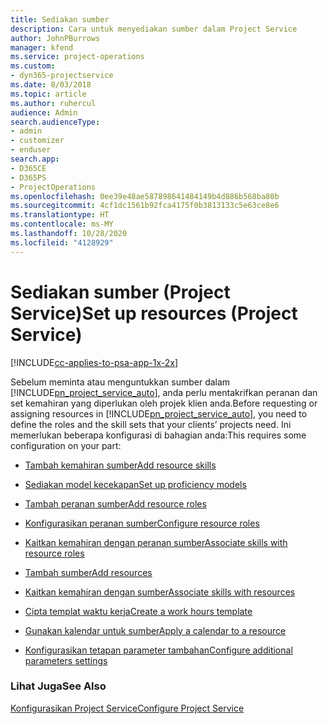 ```yaml
---
title: Sediakan sumber
description: Cara untuk menyediakan sumber dalam Project Service
author: JohnPBurrows
manager: kfend
ms.service: project-operations
ms.custom:
- dyn365-projectservice
ms.date: 8/03/2018
ms.topic: article
ms.author: ruhercul
audience: Admin
search.audienceType:
- admin
- customizer
- enduser
search.app:
- D365CE
- D365PS
- ProjectOperations
ms.openlocfilehash: 0ee39e48ae587898641484149b4d886b568ba80b
ms.sourcegitcommit: 4cf1dc1561b92fca4175f0b3813133c5e63ce8e6
ms.translationtype: HT
ms.contentlocale: ms-MY
ms.lasthandoff: 10/28/2020
ms.locfileid: "4128929"
---
```

# <a name="set-up-resources-project-service"></a><span data-ttu-id="9ef93-103">Sediakan sumber (Project Service)</span><span class="sxs-lookup"><span data-stu-id="9ef93-103">Set up resources (Project Service)</span></span>

[!INCLUDE[cc-applies-to-psa-app-1x-2x](../includes/cc-applies-to-psa-app-1x-2x.md)]

<span data-ttu-id="9ef93-104">Sebelum meminta atau menguntukkan sumber dalam [!INCLUDE[pn_project_service_auto](../includes/pn-project-service-auto.md)], anda perlu mentakrifkan peranan dan set kemahiran yang diperlukan oleh projek klien anda.</span><span class="sxs-lookup"><span data-stu-id="9ef93-104">Before requesting or assigning resources in [!INCLUDE[pn_project_service_auto](../includes/pn-project-service-auto.md)], you need to define the roles and the skill sets that your clients’ projects need.</span></span> <span data-ttu-id="9ef93-105">Ini memerlukan beberapa konfigurasi di bahagian anda:</span><span class="sxs-lookup"><span data-stu-id="9ef93-105">This requires some configuration on your part:</span></span>  
  
-   [<span data-ttu-id="9ef93-106">Tambah kemahiran sumber</span><span class="sxs-lookup"><span data-stu-id="9ef93-106">Add resource skills</span></span>](../psa/add-resource-skills.md)  
  
-   [<span data-ttu-id="9ef93-107">Sediakan model kecekapan</span><span class="sxs-lookup"><span data-stu-id="9ef93-107">Set up proficiency models</span></span>](../psa/set-up-proficiency-models.md)  
  
-   [<span data-ttu-id="9ef93-108">Tambah peranan sumber</span><span class="sxs-lookup"><span data-stu-id="9ef93-108">Add resource roles</span></span>](../psa/add-resource-roles.md)  
  
-   [<span data-ttu-id="9ef93-109">Konfigurasikan peranan sumber</span><span class="sxs-lookup"><span data-stu-id="9ef93-109">Configure resource roles</span></span>](../psa/configure-resource-roles.md)  
  
-   [<span data-ttu-id="9ef93-110">Kaitkan kemahiran dengan peranan sumber</span><span class="sxs-lookup"><span data-stu-id="9ef93-110">Associate skills with resource roles</span></span>](../psa/associate-skills-with-resource-roles.md)  
  
-   [<span data-ttu-id="9ef93-111">Tambah sumber</span><span class="sxs-lookup"><span data-stu-id="9ef93-111">Add resources</span></span>](../psa/add-resources.md)  
  
-   [<span data-ttu-id="9ef93-112">Kaitkan kemahiran dengan sumber</span><span class="sxs-lookup"><span data-stu-id="9ef93-112">Associate skills with resources</span></span>](../psa/associate-skills-with-resources.md)  
  
-   [<span data-ttu-id="9ef93-113">Cipta templat waktu kerja</span><span class="sxs-lookup"><span data-stu-id="9ef93-113">Create a work hours template</span></span>](../psa/create-work-hours-template.md)  
  
-   [<span data-ttu-id="9ef93-114">Gunakan kalendar untuk sumber</span><span class="sxs-lookup"><span data-stu-id="9ef93-114">Apply a calendar to a resource</span></span>](../psa/apply-calendar-resource.md)  
  
-   [<span data-ttu-id="9ef93-115">Konfigurasikan tetapan parameter tambahan</span><span class="sxs-lookup"><span data-stu-id="9ef93-115">Configure additional parameters settings</span></span>](../psa/configure-additional-parameters-settings.md)  
  
### <a name="see-also"></a><span data-ttu-id="9ef93-116">Lihat Juga</span><span class="sxs-lookup"><span data-stu-id="9ef93-116">See Also</span></span>  
 [<span data-ttu-id="9ef93-117">Konfigurasikan Project Service</span><span class="sxs-lookup"><span data-stu-id="9ef93-117">Configure Project Service</span></span>](../psa/configure.md)
